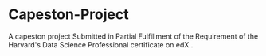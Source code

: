 # Capeston-Project
A capeston project Submitted in Partial Fulfillment of the Requirement of the Harvard's Data Science Professional certificate on edX..
